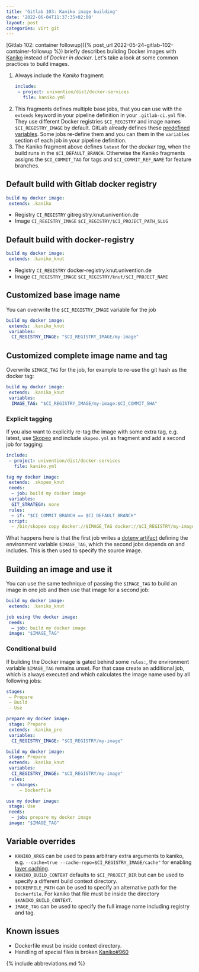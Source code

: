 ```yaml
---
title: 'Gitlab 103: Kaniko image building'
date: '2022-06-04T11:37:35+02:00'
layout: post
categories: virt git
---
```


[Gitlab 102: container followup]({% post_url 2022-05-24-gitlab-102-container-followup %}) briefly describes building Docker images with [Kaniko](https://github.com/GoogleContainerTools/kaniko) instead of _Docker in docker_.
Let's take a look at some common practices to build images.

1. Always include the _Kaniko_ fragment:
    ```yaml
    include:
     – project: univention/dist/docker-services
       file: kaniko.yml
    ```
2. This fragments defines multiple base jobs, that you can use with the `extends` keyword in your pipeline definition in your `.gitlab-ci.yml` file.
   They use different Docker registries `$CI_REGISTRY` and image names `$CI_REGISTRY_IMAGE` by default.
   GitLab already defines these [predefined variables](https://docs.gitlab.com/ee/ci/variables/predefined_variables.html).
   Some jobs re-define them and you can them in the `variables` section of each job in your pipeline definition.
3. The Kaniko fragment above defines `latest` for the *docker tag*, when the build runs in the `$CI_DEFAULT_BRANCH`.
   Otherwise the Kaniko fragments assigns the `$CI_COMMIT_TAG` for tags and `$CI_COMMIT_REF_NAME` for feature branches.

## Default build with Gitlab docker registry

```yaml
build my docker image:
 extends: .kaniko
```

- Registry `CI_REGISTRY`
  gitregistry.knut.univention.de
- Image `CI_REGISTRY_IMAGE`
  `$CI_REGISTRY/$CI_PROJECT_PATH_SLUG`

## Default build with docker-registry

```yaml
build my docker image:
 extends: .kaniko_knut
```

- Registry `CI_REGISTRY`
  docker-registry.knut.univention.de
- Image `CI_REGISTRY_IMAGE`
  `$CI_REGISTRY/knut/$CI_PROJECT_NAME`

## Customized base image name

You can overwrite the `$CI_REGISTRY_IMAGE` variable for the job

```yaml
build my docker image:
 extends: .kaniko_knut
 variables:
  CI_REGISTRY_IMAGE: "$CI_REGISTRY_IMAGE/my-image"
```

## Customized complete image name and tag

Overwrite `$IMAGE_TAG` for the job, for example to re-use the git hash as the docker tag:

```yaml
build my docker image:
 extends: .kaniko_knut
 variables:
  IMAGE_TAG: "$CI_REGISTRY_IMAGE/my-image:$CI_COMMIT_SHA"
```

### Explicit tagging

If you also want to explicitly re-tag the image with some extra tag, e.g. latest, use [Skopeo](https://github.com/containers/skopeo) and include `skopeo.yml` as fragment and add a second job for tagging:

```yaml
include:
 – project: univention/dist/docker-services
   file: kaniko.yml

tag my docker image:
 extends: .skopeo_knut
 needs:
  – job: build my docker image
 variables:
  GIT_STRATEGY: none
 rules:
  – if: "$CI_COMMIT_BRANCH == $CI_DEFAULT_BRANCH"
 script:
  – /bin/skopeo copy docker://$IMAGE_TAG docker://$CI_REGISTRY/my-image:latest
```

What happens here is that the first job writes a [dotenv artifact](https://docs.gitlab.com/ee/ci/yaml/artifacts_reports.html#artifactsreportsdotenv) defining the environment variable `$IMAGE_TAG`, which the second jobs depends on and includes.
This is then used to specify the source image.

## Building an image and use it

You can use the same technique of passing the `$IMAGE_TAG` to build an image in one job and then use that image for a second job:

```yaml
build my docker image:
 extends: .kaniko_knut

job using the docker image:
 needs:
  – job: build my docker image
 image: "$IMAGE_TAG"
```

### Conditional build

If building the Docker image is gated behind some `rules:`, the environment variable `$IMAGE_TAG` remains unset.
For that case create an additional job, which is always executed and which calculates the image name used by all following jobs:

```yaml
stages:
 – Prepare
 – Build
 – Use

prepare my docker image:
 stage: Prepare
 extends: .kaniko_pre
 variables:
  CI_REGISTRY_IMAGE: "$CI_REGISTRY/my-image"

build my docker image:
 stage: Prepare
 extends: .kaniko_knut
 variables:
  CI_REGISTRY_IMAGE: "$CI_REGISTRY/my-image"
 rules:
  – changes:
     – Dockerfile

use my docker image:
 stage: Use
 needs:
  – job: prepare my docker image
 image: "$IMAGE_TAG"
```

## Variable overrides

- `KANIKO_ARGS`
  can be used to pass arbitrary extra arguments to kaniko, e.g. `--cache=true --cache-repo=$CI_REGISTRY_IMAGE/cache"` for enabling [layer caching](https://cloud.google.com/build/docs/kaniko-cache).
- `KANIKO_BUILD_CONTEXT`
  defaults to `$CI_PROJECT_DIR` but can be used to specify a different build context directory.
- `DOCKERFILE_PATH`
  can be used to specify an alternative path for the `Dockerfile`.
  For kaniko that file must be inside the directory `$KANIKO_BUILD_CONTEXT`.
- `IMAGE_TAG`
  can be used to specify the full image name including registry and tag.

## Known issues

- Dockerfile must be inside context directory.
- Handling of special files is broken [Kaniko#960](https://github.com/GoogleContainerTools/kaniko/issues/960)

{% include abbreviations.md %}
